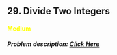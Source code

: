 ## 29. Divide Two Integers
#### <font color="yellow">Medium</font>
##### Problem description: <a href="https://leetcode.com/problems/divide-two-integers/">Click Here</a>